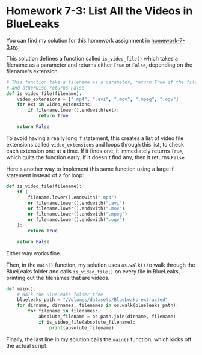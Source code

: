 # Homework 7-3: List All the Videos in BlueLeaks

You can find my solution for this homework assignment in [homework-7-3.py](./homework-7-3py).

This solution defines a function called `is_video_file()` which takes a filename as a parameter and returns either `True` or `False`, depending on the filename's extension.

```py
# This function take a filename as a parameter, return True if the file is a video,
# and otherwise returns False
def is_video_file(filename):
    video_extensions = [".mp4", ".avi", ".mov", ".mpeg", ".ogv"]
    for ext in video_extensions:
        if filename.lower().endswith(ext):
            return True

    return False
```

To avoid having a really long if statement, this creates a list of video file extensions called `video_extensions` and loops through this list, to check each extension one at a time. If it finds one, it immediately returns `True`, which quits the function early. If it doesn't find any, then it returns `False`.

Here's another way to implement this same function using a large if statement instead of a for loop:

```python
def is_video_file(filename):
    if (
        filename.lower().endswith(".mp4")
        or filename.lower().endswith(".avi")
        or filename.lower().endswith(".mov")
        or filename.lower().endswith(".mpeg")
        or filename.lower().endswith(".ogv")
    ):
        return True

    return False
```

Either way works fine.

Then, in the `main()` function, my solution uses `os.walk()` to walk through the BlueLeaks folder and calls `is_video_file()` on every file in BlueLeaks, printing out the filenames that are videos.

```python
def main():
    # Walk the BlueLeaks folder tree
    blueleaks_path = "/Volumes/datasets/BlueLeaks-extracted"
    for dirname, dirnames, filenames in os.walk(blueleaks_path):
        for filename in filenames:
            absolute_filename = os.path.join(dirname, filename)
            if is_video_file(absolute_filename):
                print(absolute_filename)
```

Finally, the last line in my solution calls the `main()` function, which kicks off the actual script.
